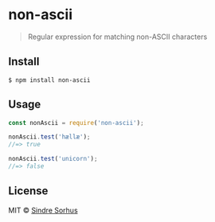 # non-ascii

> Regular expression for matching non-ASCII characters


## Install

```
$ npm install non-ascii
```


## Usage

```js
const nonAscii = require('non-ascii');

nonAscii.test('hællæ');
//=> true

nonAscii.test('unicorn');
//=> false
```


## License

MIT © [Sindre Sorhus](https://sindresorhus.com)
